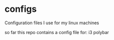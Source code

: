 # configs
Configuration files I use for my linux machines

so far this repo contains a config file for:
i3
polybar
